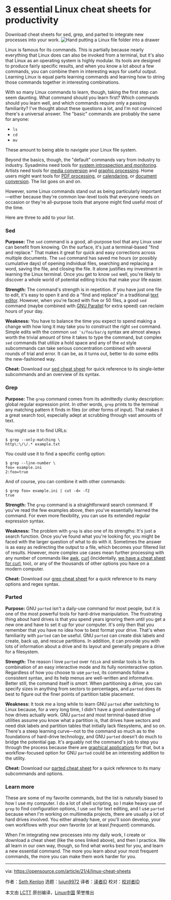 [#]: subject: (3 essential Linux cheat sheets for productivity)
[#]: via: (https://opensource.com/article/21/4/linux-cheat-sheets)
[#]: author: (Seth Kenlon https://opensource.com/users/seth)
[#]: collector: (lujun9972)
[#]: translator: ( )
[#]: reviewer: ( )
[#]: publisher: ( )
[#]: url: ( )

3 essential Linux cheat sheets for productivity
======
Download cheat sheets for sed, grep, and parted to integrate new
processes into your work.
![Hand putting a Linux file folder into a drawer][1]

Linux is famous for its commands. This is partially because nearly everything that Linux does can also be invoked from a terminal, but it's also that Linux as an operating system is highly modular. Its tools are designed to produce fairly specific results, and when you know a lot about a few commands, you can combine them in interesting ways for useful output. Learning Linux is equal parts learning commands and learning how to string those commands together in interesting combinations.

With so many Linux commands to learn, though, taking the first step can seem daunting. What command should you learn first? Which commands should you learn well, and which commands require only a passing familiarity? I've thought about these questions a lot, and I'm not convinced there's a universal answer. The "basic" commands are probably the same for anyone:

  * `ls`
  * `cd`
  * `mv`



These amount to being able to navigate your Linux file system.

Beyond the basics, though, the "default" commands vary from industry to industry. Sysadmins need tools for [system introspection and monitoring][2]. Artists need tools for [media conversion][3] and [graphic processing][4]. Home users might want tools for [PDF processing][5], or [calendaring][6], or [document conversion][7]. The list goes on and on.

However, some Linux commands stand out as being particularly important—either because they're common low-level tools that everyone needs on occasion or they're all-purpose tools that anyone might find useful most of the time.

Here are three to add to your list.

### Sed

**Purpose:** The `sed` command is a good, all-purpose tool that any Linux user can benefit from knowing. On the surface, it's just a terminal-based "find and replace." That makes it great for quick and easy corrections across multiple documents. The `sed` command has saved me hours (or possibly cumulative days) of opening individual files, searching and replacing a word, saving the file, and closing the file. It alone justifies my investment in learning the Linux terminal. Once you get to know `sed` well, you're likely to discover a whole world of potential editing tricks that make your life easier.

**Strength:** The command's strength is in repetition. If you have just one file to edit, it's easy to open it and do a "find and replace" in a traditional [text editor][8]. However, when you're faced with five or 50 files, a good `sed` command (maybe combined with [GNU Parallel][9] for extra speed) can reclaim hours of your day.

**Weakness:** You have to balance the time you expect to spend making a change with how long it may take you to construct the right `sed` command. Simple edits with the common `sed 's/foo/bar/g` syntax are almost always worth the trivial amount of time it takes to type the command, but complex `sed` commands that utilize a hold space and any of the `ed` style subcommands can take serious concentration combined with several rounds of trial and error. It can be, as it turns out, better to do some edits the new-fashioned way.

**Cheat:** Download our [sed cheat sheet][10] for quick reference to its single-letter subcommands and an overview of its syntax.

### Grep

**Purpose:** The `grep` command comes from its admittedly clunky description: global regular expression print. In other words, `grep` prints to the terminal any matching pattern it finds in files (or other forms of input). That makes it a great search tool, especially adept at scrubbing through vast amounts of text.

You might use it to find URLs:


```
$ grep --only-matching \
http\:\/\/.* example.txt
```

You could use it to find a specific config option:


```
$ grep --line-number \
foo= example.ini
2:foo=true
```

And of course, you can combine it with other commands:


```
$ grep foo= example.ini | cut -d= -f2
true
```

**Strength:** The `grep` command is a straightforward search command. If you've read the few examples above, then you've essentially learned the command. For even more flexibility, you can use its extended regular expression syntax.

**Weakness:** The problem with `grep` is also one of its strengths: It's just a search function. Once you've found what you're looking for, you might be faced with the larger question of what to do with it. Sometimes the answer is as easy as redirecting the output to a file, which becomes your filtered list of results. However, more complex use cases mean further processing with any number of commands like [awk][11], [curl][12] (incidentally, [we have a cheat sheet for curl][13], too), or any of the thousands of other options you have on a modern computer.

**Cheat:** Download our [grep cheat sheet][14] for a quick reference to its many options and regex syntax.

### Parted

**Purpose:** GNU `parted` isn't a daily-use command for most people, but it is one of the most powerful tools for hard-drive manipulation. The frustrating thing about hard drives is that you spend years ignoring them until you get a new one and have to set it up for your computer. It's only then that you remember that you have no idea how to best format your drive. That's when familiarity with `parted` can be useful. GNU `parted` can create disk labels and create, back up, and rescue partitions. In addition, it can provide you with lots of information about a drive and its layout and generally prepare a drive for a filesystem.

**Strength:** The reason I love `parted` over `fdisk` and similar tools is for its combination of an easy interactive mode and its fully noninteractive option. Regardless of how you choose to use `parted`, its commands follow a consistent syntax, and its help menus are well-written and informative. Better still, the command itself is _smart_. When partitioning a drive, you can specify sizes in anything from sectors to percentages, and `parted` does its best to figure out the finer points of partition table placement.

**Weakness:** It took me a long while to learn GNU `parted` after switching to Linux because, for a very long time, I didn't have a good understanding of how drives actually work. GNU `parted` and most terminal-based drive utilities assume you know what a partition is, that drives have sectors and need disk labels and partition tables that initially lack filesystems, and so on. There's a steep learning curve—not to the command so much as to the foundations of hard-drive technology, and GNU `parted` doesn't do much to bridge the potential gap. It's arguably not the command's job to step you through the process because there are [graphical applications][15] for that, but a workflow-focused option for GNU `parted` could be an interesting addition to the utility.

**Cheat:** Download our [parted cheat sheet][16] for a quick reference to its many subcommands and options.

### Learn more

These are some of my favorite commands, but the list is naturally biased to how I use my computer. I do a lot of shell scripting, so I make heavy use of `grep` to find configuration options, I use `sed` for text editing, and I use `parted` because when I'm working on multimedia projects, there are usually a lot of hard drives involved. You either already have, or you'll soon develop, your own workflows with your own favorite (or at least _frequent_) commands.

When I'm integrating new processes into my daily work, I create or download a cheat sheet (like the ones linked above), and then I practice. We all learn in our own way, though, so find what works best for you, and learn a new essential command. The more you learn about your most frequent commands, the more you can make them work harder for you.

--------------------------------------------------------------------------------

via: https://opensource.com/article/21/4/linux-cheat-sheets

作者：[Seth Kenlon][a]
选题：[lujun9972][b]
译者：[译者ID](https://github.com/译者ID)
校对：[校对者ID](https://github.com/校对者ID)

本文由 [LCTT](https://github.com/LCTT/TranslateProject) 原创编译，[Linux中国](https://linux.cn/) 荣誉推出

[a]: https://opensource.com/users/seth
[b]: https://github.com/lujun9972
[1]: https://opensource.com/sites/default/files/styles/image-full-size/public/lead-images/yearbook-haff-rx-linux-file-lead_0.png?itok=-i0NNfDC (Hand putting a Linux file folder into a drawer)
[2]: https://opensource.com/life/16/2/open-source-tools-system-monitoring
[3]: https://opensource.com/article/17/6/ffmpeg-convert-media-file-formats
[4]: https://opensource.com/article/17/8/imagemagick
[5]: https://opensource.com/article/20/8/reduce-pdf
[6]: https://opensource.com/article/19/4/calendar-git
[7]: https://opensource.com/article/20/5/pandoc-cheat-sheet
[8]: https://opensource.com/article/21/2/open-source-text-editors
[9]: https://opensource.com/article/18/5/gnu-parallel
[10]: https://opensource.com/downloads/sed-cheat-sheet
[11]: https://opensource.com/article/20/9/awk-ebook
[12]: https://www.redhat.com/sysadmin/social-media-curl
[13]: https://opensource.com/article/20/5/curl-cheat-sheet
[14]: https://opensource.com/downloads/grep-cheat-sheet
[15]: https://opensource.com/article/18/11/partition-format-drive-linux#gui
[16]: https://opensource.com/downloads/parted-cheat-sheet
